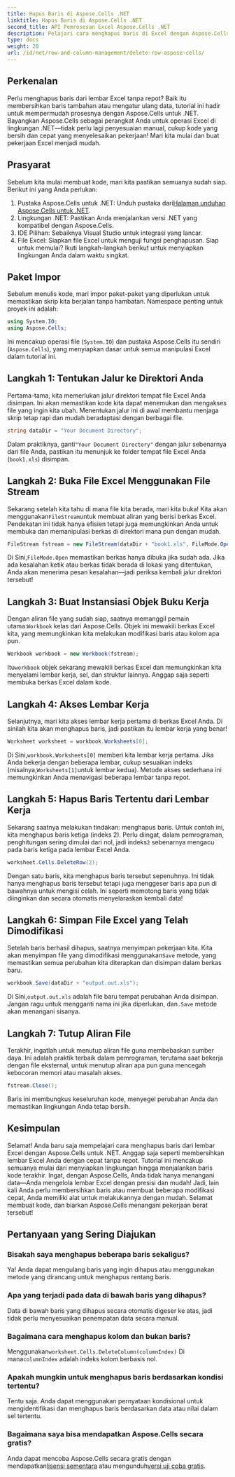 ```yaml
---
title: Hapus Baris di Aspose.Cells .NET
linktitle: Hapus Baris di Aspose.Cells .NET
second_title: API Pemrosesan Excel Aspose.Cells .NET
description: Pelajari cara menghapus baris di Excel dengan Aspose.Cells for .NET. Panduan langkah demi langkah ini mencakup prasyarat, impor kode, dan panduan terperinci untuk manipulasi data yang lancar.
type: docs
weight: 20
url: /id/net/row-and-column-management/delete-row-aspose-cells/
---
```

## Perkenalan
Perlu menghapus baris dari lembar Excel tanpa repot? Baik itu membersihkan baris tambahan atau mengatur ulang data, tutorial ini hadir untuk mempermudah prosesnya dengan Aspose.Cells untuk .NET. Bayangkan Aspose.Cells sebagai perangkat Anda untuk operasi Excel di lingkungan .NET—tidak perlu lagi penyesuaian manual, cukup kode yang bersih dan cepat yang menyelesaikan pekerjaan! Mari kita mulai dan buat pekerjaan Excel menjadi mudah.
## Prasyarat
Sebelum kita mulai membuat kode, mari kita pastikan semuanya sudah siap. Berikut ini yang Anda perlukan:
1.  Pustaka Aspose.Cells untuk .NET: Unduh pustaka dari[Halaman unduhan Aspose.Cells untuk .NET](https://releases.aspose.com/cells/net/).  
2. Lingkungan .NET: Pastikan Anda menjalankan versi .NET yang kompatibel dengan Aspose.Cells.
3. IDE Pilihan: Sebaiknya Visual Studio untuk integrasi yang lancar.
4. File Excel: Siapkan file Excel untuk menguji fungsi penghapusan.
Siap untuk memulai? Ikuti langkah-langkah berikut untuk menyiapkan lingkungan Anda dalam waktu singkat.
## Paket Impor
Sebelum menulis kode, mari impor paket-paket yang diperlukan untuk memastikan skrip kita berjalan tanpa hambatan. Namespace penting untuk proyek ini adalah:
```csharp
using System.IO;
using Aspose.Cells;
```
Ini mencakup operasi file (`System.IO`) dan pustaka Aspose.Cells itu sendiri (`Aspose.Cells`), yang menyiapkan dasar untuk semua manipulasi Excel dalam tutorial ini.
## Langkah 1: Tentukan Jalur ke Direktori Anda
Pertama-tama, kita memerlukan jalur direktori tempat file Excel Anda disimpan. Ini akan memastikan kode kita dapat menemukan dan mengakses file yang ingin kita ubah. Menentukan jalur ini di awal membantu menjaga skrip tetap rapi dan mudah beradaptasi dengan berbagai file.
```csharp
string dataDir = "Your Document Directory";
```
 Dalam praktiknya, ganti`"Your Document Directory"` dengan jalur sebenarnya dari file Anda, pastikan itu menunjuk ke folder tempat file Excel Anda (`book1.xls`) disimpan.
## Langkah 2: Buka File Excel Menggunakan File Stream
 Sekarang setelah kita tahu di mana file kita berada, mari kita buka! Kita akan menggunakan`FileStream`untuk membuat aliran yang berisi berkas Excel. Pendekatan ini tidak hanya efisien tetapi juga memungkinkan Anda untuk membuka dan memanipulasi berkas di direktori mana pun dengan mudah.
```csharp
FileStream fstream = new FileStream(dataDir + "book1.xls", FileMode.Open);
```
 Di Sini,`FileMode.Open` memastikan berkas hanya dibuka jika sudah ada. Jika ada kesalahan ketik atau berkas tidak berada di lokasi yang ditentukan, Anda akan menerima pesan kesalahan—jadi periksa kembali jalur direktori tersebut!
## Langkah 3: Buat Instansiasi Objek Buku Kerja
 Dengan aliran file yang sudah siap, saatnya memanggil pemain utama:`Workbook` kelas dari Aspose.Cells. Objek ini mewakili berkas Excel kita, yang memungkinkan kita melakukan modifikasi baris atau kolom apa pun.
```csharp
Workbook workbook = new Workbook(fstream);
```
 Itu`workbook` objek sekarang mewakili berkas Excel dan memungkinkan kita menyelami lembar kerja, sel, dan struktur lainnya. Anggap saja seperti membuka berkas Excel dalam kode.
## Langkah 4: Akses Lembar Kerja
Selanjutnya, mari kita akses lembar kerja pertama di berkas Excel Anda. Di sinilah kita akan menghapus baris, jadi pastikan itu lembar kerja yang benar!
```csharp
Worksheet worksheet = workbook.Worksheets[0];
```
 Di Sini,`workbook.Worksheets[0]` memberi kita lembar kerja pertama. Jika Anda bekerja dengan beberapa lembar, cukup sesuaikan indeks (misalnya,`Worksheets[1]`untuk lembar kedua). Metode akses sederhana ini memungkinkan Anda menavigasi beberapa lembar tanpa repot.
## Langkah 5: Hapus Baris Tertentu dari Lembar Kerja
 Sekarang saatnya melakukan tindakan: menghapus baris. Untuk contoh ini, kita menghapus baris ketiga (indeks 2). Perlu diingat, dalam pemrograman, penghitungan sering dimulai dari nol, jadi indeks`2` sebenarnya mengacu pada baris ketiga pada lembar Excel Anda.
```csharp
worksheet.Cells.DeleteRow(2);
```
Dengan satu baris, kita menghapus baris tersebut sepenuhnya. Ini tidak hanya menghapus baris tersebut tetapi juga menggeser baris apa pun di bawahnya untuk mengisi celah. Ini seperti memotong baris yang tidak diinginkan dan secara otomatis menyelaraskan kembali data!
## Langkah 6: Simpan File Excel yang Telah Dimodifikasi
 Setelah baris berhasil dihapus, saatnya menyimpan pekerjaan kita. Kita akan menyimpan file yang dimodifikasi menggunakan`Save` metode, yang memastikan semua perubahan kita diterapkan dan disimpan dalam berkas baru.
```csharp
workbook.Save(dataDir + "output.out.xls");
```
 Di Sini,`output.out.xls` adalah file baru tempat perubahan Anda disimpan. Jangan ragu untuk mengganti nama ini jika diperlukan, dan`.Save` metode akan menangani sisanya.
## Langkah 7: Tutup Aliran File
Terakhir, ingatlah untuk menutup aliran file guna membebaskan sumber daya. Ini adalah praktik terbaik dalam pemrograman, terutama saat bekerja dengan file eksternal, untuk menutup aliran apa pun guna mencegah kebocoran memori atau masalah akses.
```csharp
fstream.Close();
```
Baris ini membungkus keseluruhan kode, menyegel perubahan Anda dan memastikan lingkungan Anda tetap bersih.
## Kesimpulan
Selamat! Anda baru saja mempelajari cara menghapus baris dari lembar Excel dengan Aspose.Cells untuk .NET. Anggap saja seperti membersihkan lembar Excel Anda dengan cepat tanpa repot. Tutorial ini mencakup semuanya mulai dari menyiapkan lingkungan hingga menjalankan baris kode terakhir. Ingat, dengan Aspose.Cells, Anda tidak hanya menangani data—Anda mengelola lembar Excel dengan presisi dan mudah!
Jadi, lain kali Anda perlu membersihkan baris atau membuat beberapa modifikasi cepat, Anda memiliki alat untuk melakukannya dengan mudah. Selamat membuat kode, dan biarkan Aspose.Cells menangani pekerjaan berat tersebut!
## Pertanyaan yang Sering Diajukan
### Bisakah saya menghapus beberapa baris sekaligus?  
Ya! Anda dapat mengulang baris yang ingin dihapus atau menggunakan metode yang dirancang untuk menghapus rentang baris.
### Apa yang terjadi pada data di bawah baris yang dihapus?  
Data di bawah baris yang dihapus secara otomatis digeser ke atas, jadi tidak perlu menyesuaikan penempatan data secara manual.
### Bagaimana cara menghapus kolom dan bukan baris?  
 Menggunakan`worksheet.Cells.DeleteColumn(columnIndex)` Di mana`columnIndex` adalah indeks kolom berbasis nol.
### Apakah mungkin untuk menghapus baris berdasarkan kondisi tertentu?  
Tentu saja. Anda dapat menggunakan pernyataan kondisional untuk mengidentifikasi dan menghapus baris berdasarkan data atau nilai dalam sel tertentu.
### Bagaimana saya bisa mendapatkan Aspose.Cells secara gratis?  
 Anda dapat mencoba Aspose.Cells secara gratis dengan mendapatkan[lisensi sementara](https://purchase.aspose.com/temporary-license/) atau mengunduh[versi uji coba gratis](https://releases.aspose.com/).
